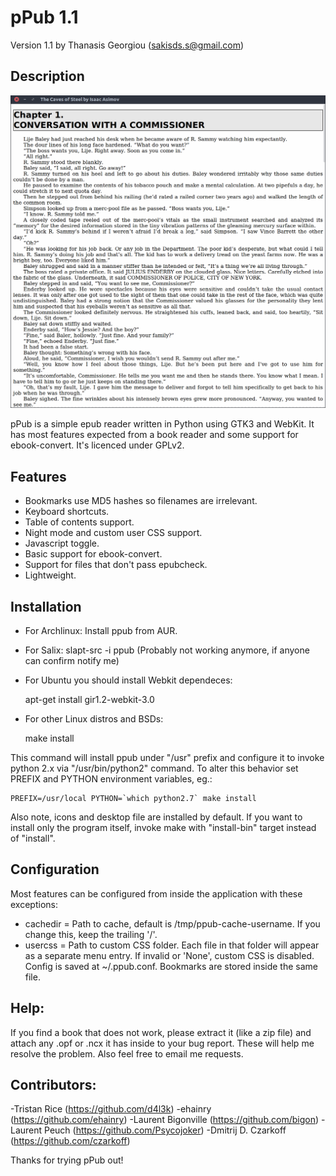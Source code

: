 pPub 1.1
=========
Version 1.1 by Thanasis Georgiou (sakisds.s@gmail.com)

Description
-----------
![screenshot](./ppub.png)

pPub is a simple epub reader written in Python using GTK3 and WebKit. It has most features expected from a book reader and some support for ebook-convert. It's licenced under GPLv2.

Features
--------
- Bookmarks use MD5 hashes so filenames are irrelevant.
- Keyboard shortcuts.
- Table of contents support.
- Night mode and custom user CSS support.
- Javascript toggle.
- Basic support for ebook-convert.
- Support for files that don't pass epubcheck.
- Lightweight.

Installation
------------
- For Archlinux: Install ppub from AUR.
- For Salix: slapt-src -i ppub (Probably not working anymore, if anyone can confirm notify me)
- For Ubuntu you should install Webkit dependeces:

    apt-get install gir1.2-webkit-3.0

- For other Linux distros and BSDs:

    make install

This command will install ppub under "/usr" prefix and configure it to invoke python 2.x via "/usr/bin/python2" command. To alter this behavior set PREFIX and PYTHON environment variables, eg.:

    PREFIX=/usr/local PYTHON=`which python2.7` make install

Also note, icons and desktop file are installed by default. If you want to install only the program itself, invoke make with "install-bin" target instead of "install".

Configuration
-------------
Most features can be configured from inside the application with these exceptions:
- cachedir = Path to cache, default is /tmp/ppub-cache-username. If you change this, keep the trailing '/'.
- usercss = Path to custom CSS folder. Each file in that folder will appear as a separate menu entry. If invalid or 'None', custom CSS is disabled.
Config is saved at ~/.ppub.conf. Bookmarks are stored inside the same file.

Help:
-----------
If you find a book that does not work, please extract it (like a zip file) and attach any .opf or .ncx it has inside to your bug report. These will help me resolve the problem. Also feel free to email me requests.

Contributors:
-----------
-Tristan Rice (https://github.com/d4l3k)
-ehainry (https://github.com/ehainry)
-Laurent Bigonville (https://github.com/bigon)
-Laurent Peuch (https://github.com/Psycojoker)
-Dmitrij D. Czarkoff (https://github.com/czarkoff)

Thanks for trying pPub out!
